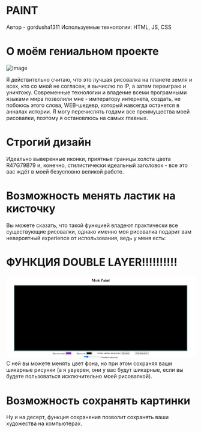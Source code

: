 # PAINT
Автор - gordusha1311
Используемые технологии: HTML,  JS, CSS
# О моём гениальном проекте
![image](https://user-images.githubusercontent.com/82509731/121665004-46850e00-cad2-11eb-9870-5b9936c1f7cd.png)

Я действительно считаю, что это лучшая рисовалка на планете земля и всех,  кто со мной не согласен, я вычислю по IP, а затем переиграю и уничтожу. Современные технологии и владение всеми програмными языками мира позволили мне - императору интернета, создать, не побоюсь этого слова, WEB-шедевр, который навсегда останется в анналах истории. Я могу перечислять годами все преимущества моей рисовалки, поэтому я остановлюсь на самых главных.
# Строгий дизайн
Идеально выверенные иконки, приятные границы холста цвета R47G79B79 и, конечно, стилистически идеальный заголовок - все это вас ждёт в моей безусловно великой работе.
# Возможность менять ластик на кисточку
Вы можете сказать, что такой функцией владеют практически все существующие рисовалки, однако именно моя рисовалка подарит вам невероятный experience от использования, ведь у меня есть:
# ФУНКЦИЯ DOUBLE LAYER!!!!!!!!!!
![image](https://github.com/gordusha1311/PAINT/blob/main/%D0%BA%D0%B0%D1%80%D1%82%D0%B8%D0%BD%D0%BA%D0%B8/%D0%90%D0%BD%D0%B8%D0%BC%D0%B0%D1%86%D0%B8%D1%8F.gif?raw=true)
С ней вы можете менять цвет фона, но при этом сохраняя ваши шикарные рисунки (а я увуерен, они у вас будут шикарные, если вы будете пользоваться исключительно моей рисовалкой). 
# Возможность сохранять картинки
Ну и на десерт, функция сохранения позволит сохранять ваши художества на компьютерах.

